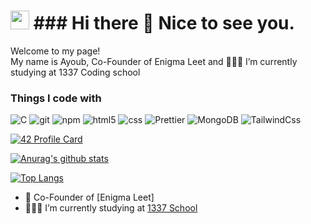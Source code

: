 <h1><img src="https://emojis.slackmojis.com/emojis/images/1531849430/4246/blob-sunglasses.gif?1531849430" width="30"/> ### Hi there 👋 Nice to see you.</h1>
<p>Welcome to my page! </br> My name is Ayoub, Co-Founder of Enigma Leet and 👨🏽‍💻 I’m currently studying at  1337 Coding school

<h3>Things I code with</h3>
<p>
  <img alt="C" src="https://img.shields.io/badge/C-brightgreen?style=flat-square&logo=mongodb&logoColor=white" />
  <img alt="git" src="https://img.shields.io/badge/-Git-F05032?style=flat-square&logo=git&logoColor=white" />
  <img alt="npm" src="https://img.shields.io/badge/-NPM-CB3837?style=flat-square&logo=npm&logoColor=white" />
  <img alt="html5" src="https://img.shields.io/badge/-HTML5-E34F26?style=flat-square&logo=html5&logoColor=white" />
  <img alt="css" src="https://img.shields.io/badge/css-yellow?style=flat-square&logo=css&logoColor=white" />
  <img alt="Prettier" src="https://img.shields.io/badge/-Prettier-F7B93E?style=flat-square&logo=prettier&logoColor=white" />
  <img alt="MongoDB" src="https://img.shields.io/badge/-MongoDB-13aa52?style=flat-square&logo=mongodb&logoColor=white" />
  <img alt="TailwindCss" src="https://img.shields.io/badge/TailwindcSS-red?style=flat-square&logo=mongodb&logoColor=white" />
</p>

[![42 Profile Card](https://1337-readme.vercel.app/api/profile?cursus=42&dark=true&login=ayagoumi)](https://github.com/Ayagoumi)

[![Anurag's github stats](https://github-readme-stats.vercel.app/api?username=Ayagoumi&theme=merko)](https://github.com/Ayagoumi)

[![Top Langs](https://github-readme-stats.vercel.app/api/top-langs/?username=Ayagoumi&layout=demo&theme=merko)](https://github.com/Ayagoumi)

- 🔭 Co-Founder of [Enigma Leet]
- 👨🏽‍💻 I’m currently studying at  [1337 School](https://1337.ma)
